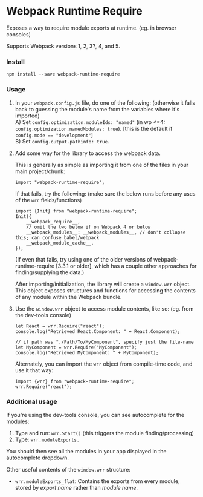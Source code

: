 # Webpack Runtime Require

Exposes a way to require module exports at runtime. (eg. in browser consoles)

Supports Webpack versions 1, 2, 3?, 4, and 5.

### Install

```
npm install --save webpack-runtime-require
```

### Usage

1) In your `webpack.config.js` file, do one of the following: (otherwise it falls back to guessing the module's name from the variables where it's imported)  
	A) Set `config.optimization.moduleIds: "named"` (in wp <=4: `config.optimization.namedModules: true`). [this is the default if `config.mode == "development"`]  
	B) Set `config.output.pathinfo: true`.  

2) Add some way for the library to access the webpack data.

	This is generally as simple as importing it from one of the files in your main project/chunk:
	```
	import "webpack-runtime-require";
	```
	If that fails, try the following: (make sure the below runs before any uses of the `wrr` fields/functions)
	```
	import {Init} from "webpack-runtime-require";
	Init({
		__webpack_require__,
		// omit the two below if on Webpack 4 or below
		__webpack_modules__: __webpack_modules__, // don't collapse this; can confuse babel/webpack
		__webpack_module_cache__,
	});
	```
	(If even that fails, try using one of the older versions of webpack-runtime-require [3.3.1 or older], which has a couple other approaches for finding/supplying the data.)

	After importing/initialization, the library will create a `window.wrr` object. This object exposes structures and functions for accessing the contents of any module within the Webpack bundle.

3) Use the `window.wrr` object to access module contents, like so: (eg. from the dev-tools console)
	```
	let React = wrr.Require("react");
	console.log("Retrieved React.Component: " + React.Component);

	// if path was "./Path/To/MyComponent", specify just the file-name
	let MyComponent = wrr.Require("MyComponent");
	console.log("Retrieved MyComponent: " + MyComponent);
	```

	Alternately, you can import the `wrr` object from compile-time code, and use it that way:
	```
	import {wrr} from "webpack-runtime-require";
	wrr.Require("react");
	```

### Additional usage

If you're using the dev-tools console, you can see autocomplete for the modules:

1) Type and run: `wrr.Start()` (this triggers the module finding/processing)
2) Type: `wrr.moduleExports.`

You should then see all the modules in your app displayed in the autocomplete dropdown.

Other useful contents of the `window.wrr` structure:
* `wrr.moduleExports_flat`: Contains the exports from every module, stored by *export name* rather than *module name*.